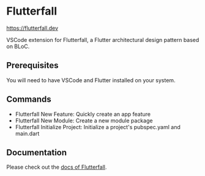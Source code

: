 # Flutterfall
https://flutterfall.dev

VSCode extension for Flutterfall, a Flutter architectural design pattern based on BLoC.

## Prerequisites

You will need to have VSCode and Flutter installed on your system.

## Commands

- Flutterfall New Feature: Quickly create an app feature
- Flutterfall New Module: Create a new module package
- Flutterfall Initialize Project: Initialize a project's pubspec.yaml and main.dart

## Documentation

Please check out the [docs of Flutterfall](https://github.com/nathanielxd/flutterfall).